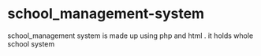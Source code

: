 # school_management-system
school_management system is made up using php and html . it holds whole school system
